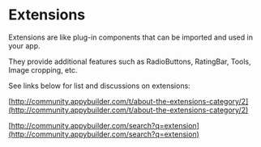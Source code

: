 # Extensions

Extensions are like plug-in components that can be imported and used in your app.

They provide additional features such as RadioButtons, RatingBar, Tools, Image cropping, etc.

See links below for list and discussions on extensions:

[http://community.appybuilder.com/t/about-the-extensions-category/2](http://community.appybuilder.com/t/about-the-extensions-category/2)

[http://community.appybuilder.com/search?q=extension](http://community.appybuilder.com/search?q=extension)



